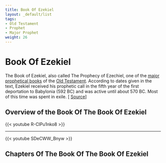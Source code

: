 ```yaml
---
title: Book Of Ezekiel
layout: _default/list
tags:
- Old Testament
- Prophet
- Major Prophet
weight: 26
---
```

# Book Of Ezekiel
The Book of Ezekiel, also called The Prophecy of Ezechiel, one of the [major prophetical books](/tags/major-prophet/) of the [Old Testament](/tags/old-testament/). According to dates given in the text, Ezekiel received his prophetic call in the fifth year of the first deportation to Babylonia (592 BC) and was active until about 570 BC. Most of this time was spent in exile. [ [Source](https://www.britannica.com/topic/The-Book-of-Ezekiel)]

## Overview of the Book Of The Book Of Ezekiel
{{< youtube R-CIPu1nko8 >}}

---

{{< youtube SDeCWW_Bnyw >}}

## Chapters Of The Book Of The Book Of Ezekiel